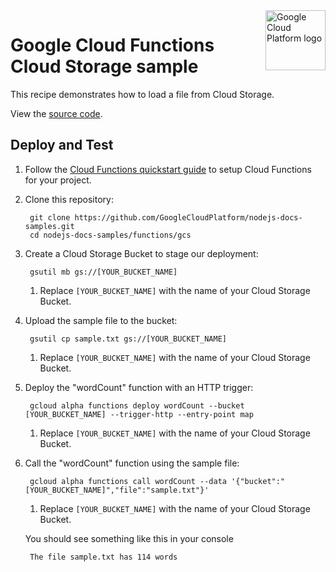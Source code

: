 <img src="https://avatars2.githubusercontent.com/u/2810941?v=3&s=96" alt="Google Cloud Platform logo" title="Google Cloud Platform" align="right" height="96" width="96"/>

# Google Cloud Functions Cloud Storage sample

This recipe demonstrates how to load a file from Cloud Storage.

View the [source code][code].

[code]: index.js

## Deploy and Test

1. Follow the [Cloud Functions quickstart guide][quickstart] to setup Cloud
Functions for your project.

1. Clone this repository:

        git clone https://github.com/GoogleCloudPlatform/nodejs-docs-samples.git
        cd nodejs-docs-samples/functions/gcs

1. Create a Cloud Storage Bucket to stage our deployment:

        gsutil mb gs://[YOUR_BUCKET_NAME]

    1. Replace `[YOUR_BUCKET_NAME]` with the name of your Cloud Storage Bucket.

1. Upload the sample file to the bucket:

        gsutil cp sample.txt gs://[YOUR_BUCKET_NAME]

    1. Replace `[YOUR_BUCKET_NAME]` with the name of your Cloud Storage Bucket.

1. Deploy the "wordCount" function with an HTTP trigger:

        gcloud alpha functions deploy wordCount --bucket [YOUR_BUCKET_NAME] --trigger-http --entry-point map

    1. Replace `[YOUR_BUCKET_NAME]` with the name of your Cloud Storage Bucket.

1. Call the "wordCount" function using the sample file:

        gcloud alpha functions call wordCount --data '{"bucket":"[YOUR_BUCKET_NAME]","file":"sample.txt"}'

    1. Replace `[YOUR_BUCKET_NAME]` with the name of your Cloud Storage Bucket.

    You should see something like this in your console

        The file sample.txt has 114 words

[quickstart]: https://cloud.google.com/functions/quickstart
